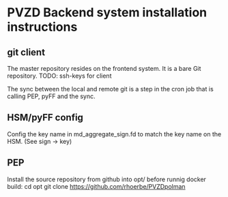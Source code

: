 # PVZD Backend system installation instructions

## git client
The master repository resides on the frontend system. It is a bare Git repository.
TODO: ssh-keys for client

The sync between the local and remote git is a step in the cron job that is
calling PEP, pyFF and the sync.


## HSM/pyFF config
Config the key name in md_aggregate_sign.fd to match the key name on the HSM.
(See sign -> key)


## PEP
Install the source repository from github into opt/ before runnig docker build:
cd opt
git clone https://github.com/rhoerbe/PVZDpolman